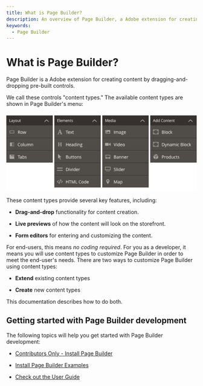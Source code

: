 ```yaml
---
title: What is Page Builder?
description: An overview of Page Builder, a Adobe extension for creating content by dragging-and-dropping pre-built controls.
keywords:
  - Page Builder
---
```


# What is Page Builder?

Page Builder is a Adobe extension for creating content by dragging-and-dropping pre-built controls.

We call these controls "content types." The available content types are shown in Page Builder's menu:

![Page Builder content types](../_images/page-builder/pagebuilder-content-types.png)

These content types provide several key features, including:

-  **Drag-and-drop** functionality for content creation.

-  **Live previews** of how the content will look on the storefront.

-  **Form editors** for entering and customizing the content.

For end-users, this means _no coding required_. For you as a developer, it means you will use content types to customize Page Builder in order to meet the end-user's needs. There are two ways to customize Page Builder using content types:

-  **Extend** existing content types

-  **Create** new content types

This documentation describes how to do both.

## Getting started with Page Builder development

The following topics will help you get started with Page Builder development:

-  [Contributors Only - Install Page Builder](contributors.md)

-  [Install Page Builder Examples](pagebuilder-examples.md)

-  [Check out the User Guide](https://experienceleague.adobe.com/docs/commerce-admin/page-builder/guide-overview.html?lang=en)
